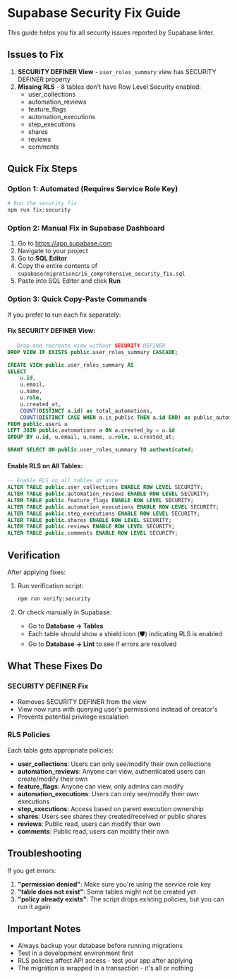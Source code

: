 # Supabase Security Fix Guide

This guide helps you fix all security issues reported by Supabase linter.

## Issues to Fix

1. **SECURITY DEFINER View** - `user_roles_summary` view has SECURITY DEFINER property
2. **Missing RLS** - 8 tables don't have Row Level Security enabled:
   - user_collections
   - automation_reviews  
   - feature_flags
   - automation_executions
   - step_executions
   - shares
   - reviews
   - comments

## Quick Fix Steps

### Option 1: Automated (Requires Service Role Key)

```bash
# Run the security fix
npm run fix:security
```

### Option 2: Manual Fix in Supabase Dashboard

1. Go to https://app.supabase.com
2. Navigate to your project
3. Go to **SQL Editor**
4. Copy the entire contents of `supabase/migrations/16_comprehensive_security_fix.sql`
5. Paste into SQL Editor and click **Run**

### Option 3: Quick Copy-Paste Commands

If you prefer to run each fix separately:

#### Fix SECURITY DEFINER View:
```sql
-- Drop and recreate view without SECURITY DEFINER
DROP VIEW IF EXISTS public.user_roles_summary CASCADE;

CREATE VIEW public.user_roles_summary AS
SELECT 
    u.id,
    u.email,
    u.name,
    u.role,
    u.created_at,
    COUNT(DISTINCT a.id) as total_automations,
    COUNT(DISTINCT CASE WHEN a.is_public THEN a.id END) as public_automations
FROM public.users u
LEFT JOIN public.automations a ON a.created_by = u.id
GROUP BY u.id, u.email, u.name, u.role, u.created_at;

GRANT SELECT ON public.user_roles_summary TO authenticated;
```

#### Enable RLS on All Tables:
```sql
-- Enable RLS on all tables at once
ALTER TABLE public.user_collections ENABLE ROW LEVEL SECURITY;
ALTER TABLE public.automation_reviews ENABLE ROW LEVEL SECURITY;
ALTER TABLE public.feature_flags ENABLE ROW LEVEL SECURITY;
ALTER TABLE public.automation_executions ENABLE ROW LEVEL SECURITY;
ALTER TABLE public.step_executions ENABLE ROW LEVEL SECURITY;
ALTER TABLE public.shares ENABLE ROW LEVEL SECURITY;
ALTER TABLE public.reviews ENABLE ROW LEVEL SECURITY;
ALTER TABLE public.comments ENABLE ROW LEVEL SECURITY;
```

## Verification

After applying fixes:

1. Run verification script:
   ```bash
   npm run verify:security
   ```

2. Or check manually in Supabase:
   - Go to **Database → Tables**
   - Each table should show a shield icon (🛡️) indicating RLS is enabled
   - Go to **Database → Lint** to see if errors are resolved

## What These Fixes Do

### SECURITY DEFINER Fix
- Removes SECURITY DEFINER from the view
- View now runs with querying user's permissions instead of creator's
- Prevents potential privilege escalation

### RLS Policies
Each table gets appropriate policies:

- **user_collections**: Users can only see/modify their own collections
- **automation_reviews**: Anyone can view, authenticated users can create/modify their own
- **feature_flags**: Anyone can view, only admins can modify
- **automation_executions**: Users can only see/modify their own executions
- **step_executions**: Access based on parent execution ownership
- **shares**: Users see shares they created/received or public shares
- **reviews**: Public read, users can modify their own
- **comments**: Public read, users can modify their own

## Troubleshooting

If you get errors:

1. **"permission denied"**: Make sure you're using the service role key
2. **"table does not exist"**: Some tables might not be created yet
3. **"policy already exists"**: The script drops existing policies, but you can run it again

## Important Notes

- Always backup your database before running migrations
- Test in a development environment first
- RLS policies affect API access - test your app after applying
- The migration is wrapped in a transaction - it's all or nothing